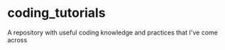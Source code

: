 coding_tutorials
================

A repository with useful coding knowledge and practices that I've come across

